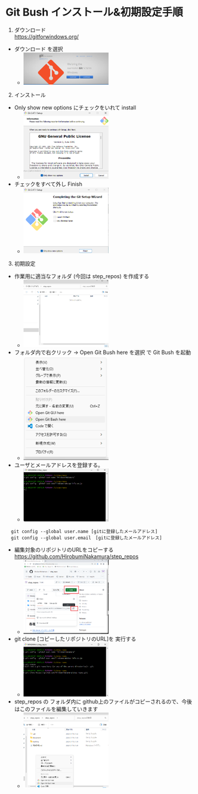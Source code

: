 # Git Bush インストール&初期設定手順

1. ダウンロード  
https://gitforwindows.org/
- ダウンロード を選択 
  - <img src="images/gitbush_download_01.png" width="50%">
2. インストール
- Only show new options にチェックをいれて install
  - <img src="images/gitbush_install_01.png" width="50%">
- チェックをすべて外し Finish
  - <img src="images/gitbush_install_02.png" width="50%">
3. 初期設定
- 作業用に適当なフォルダ (今回は step_repos) を作成する
  - <img src="images/gitbush_setting_01.png" width="50%">
- フォルダ内で右クリック → Open Git Bush here を選択 で Git Bush を起動
  - <img src="images/gitbush_setting_02.png" width="50%">
- ユーザとメールアドレスを登録する。
  - <img src="images/gitbush_setting_03.png" width="50%">
```
  git config --global user.name [gitに登録したメールアドレス]
  git config --global user.email　[gitに登録したメールアドレス]
```
- 編集対象のリポジトリのURLをコピーする  
https://github.com/HirobumiNakamura/step_repos
  - <img src="images/gitbush_setting_04.png" width="50%">
- git clone [コピーしたリポジトリのURL]を 実行する
  - <img src="images/gitbush_setting_05.png" width="50%">
- step_repos の フォルダ内に github上のファイルがコピーされるので、今後はこのファイルを編集していきます
  - <img src="images/gitbush_setting_06.png" width="50%">


